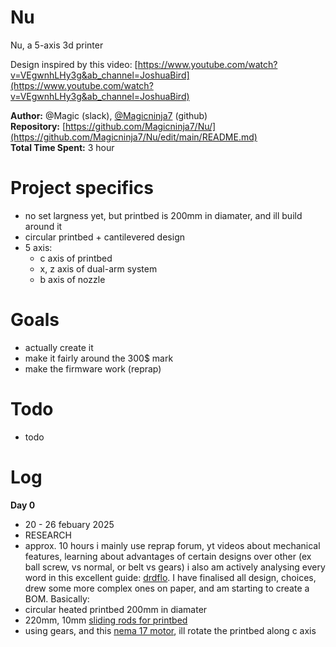 
# Nu
Nu, a 5-axis 3d printer

Design inspired by this video: [https://www.youtube.com/watch?v=VEgwnhLHy3g&ab_channel=JoshuaBird](https://www.youtube.com/watch?v=VEgwnhLHy3g&ab_channel=JoshuaBird)

**Author:** @Magic (slack), [@Magicninja7](https://github.com/Magicninja7) (github)  
**Repository:** [https://github.com/Magicninja7/Nu/](https://github.com/Magicninja7/Nu/edit/main/README.md)  
**Total Time Spent:** 3 hour

# Project specifics
 - no set largness yet, but printbed is 200mm in diamater, and ill build around it
 - circular printbed + cantilevered design
 - 5 axis:
   - c axis of printbed
   - x, z axis of dual-arm system
   - b axis of nozzle

# Goals
 - actually create it
 - make it fairly around the 300$ mark
 - make the firmware work (reprap)

# Todo
- todo

# Log
**Day 0**
  - 20 - 26 febuary 2025
  - RESEARCH
  - approx. 10 hours
i mainly use reprap forum, yt videos about mechanical features, learning about advantages of certain designs over other (ex ball screw, vs normal, or belt vs gears)
i also am actively analysing every word in this excellent guide: [drdflo](https://www.drdflo.com/pages/Guides/How-to-Build-a-3D-Printer/FFF.html). 
I have finalised all design, choices, drew some more complex ones on paper, and am starting to create a BOM.
Basically:
 - circular heated printbed 200mm in diamater
 - 220mm, 10mm [sliding rods for printbed](https://www.aliexpress.com/item/33036180370.html)
 - using gears, and this [nema 17 motor](https://www.aliexpress.com/item/1005005742670433.html?spm=a2g0o.detail.pcDetailTopMoreOtherSeller.2.76f5nfoNnfoNWn&gps-id=pcDetailTopMoreOtherSeller&scm=1007.40050.354490.0&scm_id=1007.40050.354490.0&scm-url=1007.40050.354490.0&pvid=1afe711d-2e0e-4bf4-9af2-c8a5c796746a&_t=gps-id:pcDetailTopMoreOtherSeller,scm-url:1007.40050.354490.0,pvid:1afe711d-2e0e-4bf4-9af2-c8a5c796746a,tpp_buckets:668%232846%238110%231995&isseo=y&pdp_ext_f=%7B%22order%22%3A%22162%22%2C%22eval%22%3A%221%22%2C%22sceneId%22%3A%2230050%22%7D&pdp_npi=4%40dis%21PLN%2142.79%2123.40%21%21%2110.59%215.79%21%40%2112000034182321935%21rec%21PL%21%21ABXZ&utparam-url=scene%3ApcDetailTopMoreOtherSeller%7Cquery_from%3A), ill rotate the printbed along c axis
